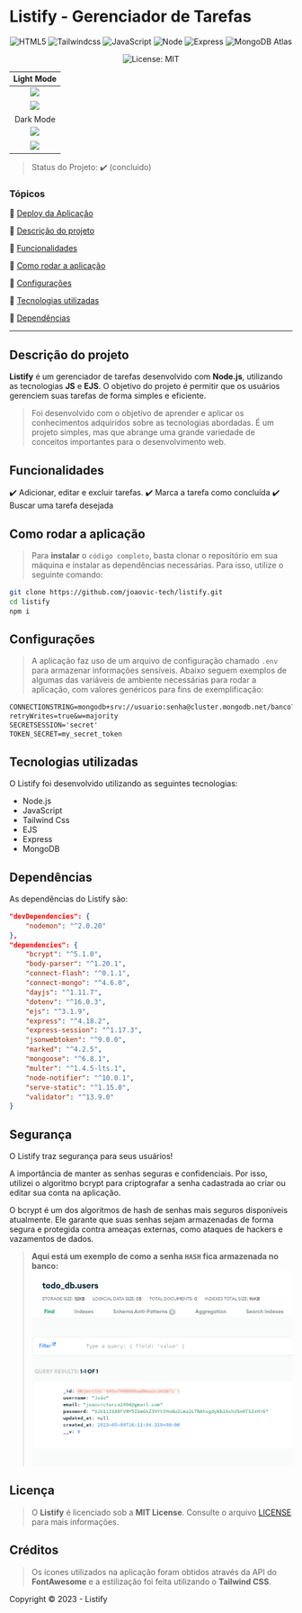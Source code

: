 # **Listify** - Gerenciador de Tarefas

<div align="center">

![HTML5](https://img.shields.io/badge/HTML5-E34F26?style=for-the-badge&logo=html5&logoColor=white) 
![Tailwindcss](https://img.shields.io/badge/Tailwindcss-0f172a?style=for-the-badge&logo=tailwindcss&logoColor=61DAFB)
![JavaScript](https://img.shields.io/badge/JavaScript-F7DF1E?style=for-the-badge&logo=javascript&logoColor=black)
![Node](https://img.shields.io/badge/Node.js-43853D?style=for-the-badge&logo=node.js&logoColor=white)
![Express](https://img.shields.io/badge/Express.js-404D59?style=for-the-badge)
![MongoDB Atlas](https://img.shields.io/badge/MongoDB-4EA94B?style=for-the-badge&logo=mongodb&logoColor=white)

![License: MIT](https://img.shields.io/badge/Mit-License-blue.svg)

</div>

|  Light Mode                         |
|:-----------------------------------:|
|  ![](./templates/Desktop-Light.png)  |
|  ![](./templates/Mobile-Light.png)     |
|  Dark Mode                          |
|  ![](./templates/Desktop-Dark.png) |
|  ![](./templates/Mobile-Dark.png)  |


> Status do Projeto: :heavy_check_mark: (concluido)

### Tópicos 

:small_blue_diamond: [Deploy da Aplicação](https://listify-2kqb.onrender.com)

:small_blue_diamond: [Descrição do projeto](#descrição-do-projeto)

:small_blue_diamond: [Funcionalidades](#funcionalidades)

:small_blue_diamond: [Como rodar a aplicação](#como-rodar-a-aplicação)

:small_blue_diamond: [Configurações](#configurações)

:small_blue_diamond: [Tecnologias utilizadas](#tecnologias-utilizadas)

:small_blue_diamond: [Dependências](#dependências)

---
                        
## Descrição do projeto

**Listify** é um gerenciador de tarefas desenvolvido com **Node.js**, utilizando as tecnologias **JS** e **EJS**. O objetivo do projeto é permitir que os usuários gerenciem suas tarefas de forma simples e eficiente.

> Foi desenvolvido com o objetivo de aprender e aplicar os conhecimentos adquiridos sobre as tecnologias abordadas. É um projeto simples, mas que abrange uma grande variedade de conceitos importantes para o desenvolvimento web.

## Funcionalidades

:heavy_check_mark: Adicionar, editar e excluir tarefas.
:heavy_check_mark: Marca a tarefa como concluída
:heavy_check_mark: Buscar uma tarefa desejada

## Como rodar a aplicação

> Para **instalar** o `código completo`, basta clonar o repositório em sua máquina e instalar as dependências necessárias. Para isso, utilize o seguinte comando:

```bash
git clone https://github.com/joaovic-tech/listify.git
cd listify
npm i
```

## Configurações

> A aplicação faz uso de um arquivo de configuração chamado `.env` para armazenar informações sensíveis. Abaixo seguem exemplos de algumas das variáveis de ambiente necessárias para rodar a aplicação, com valores genéricos para fins de exemplificação:

```dotenv
CONNECTIONSTRING=mongodb+srv://usuario:senha@cluster.mongodb.net/banco?retryWrites=true&w=majority
SECRETSESSION='secret'
TOKEN_SECRET=my_secret_token
```

## Tecnologias utilizadas

O Listify foi desenvolvido utilizando as seguintes tecnologias:

* Node.js
* JavaScript
* Tailwind Css
* EJS
* Express
* MongoDB


## Dependências

As dependências do Listify são:

```json
"devDependencies": {
    "nodemon": "^2.0.20"
},
"dependencies": {
    "bcrypt": "^5.1.0",
    "body-parser": "^1.20.1",
    "connect-flash": "^0.1.1",
    "connect-mongo": "^4.6.0",
    "dayjs": "^1.11.7",
    "dotenv": "^16.0.3",
    "ejs": "^3.1.9",
    "express": "^4.18.2",
    "express-session": "^1.17.3",
    "jsonwebtoken": "^9.0.0",
    "marked": "^4.2.5",
    "mongoose": "^6.8.1",
    "multer": "^1.4.5-lts.1",
    "node-notifier": "^10.0.1",
    "serve-static": "^1.15.0",
    "validator": "^13.9.0"
}
```

## Segurança

O Listify traz segurança para seus usuários!

A importância de manter as senhas seguras e confidenciais. Por isso, utilizei o algoritmo bcrypt para criptografar a senha cadastrada ao criar ou editar sua conta na aplicação.

O bcrypt é um dos algoritmos de hash de senhas mais seguros disponíveis atualmente. Ele garante que suas senhas sejam armazenadas de forma segura e protegida contra ameaças externas, como ataques de hackers e vazamentos de dados.

> **Aqui está um exemplo de como a senha `HASH` fica armazenada no banco:**
> ![](./templates/DemonstraçãoSEnhaHask.png)

## Licença

> O **Listify** é licenciado sob a **MIT License**. Consulte o arquivo [LICENSE](https://github.com/joaovic-tech/Listify/blob/main/LICENSE) para mais informações.

## Créditos

> Os ícones utilizados na aplicação foram obtidos através da API do **FontAwesome** e a estilização foi feita utilizando o **Tailwind CSS**.

Copyright :copyright: 2023 - Listify